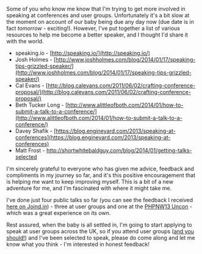 Some of you who know me know that I'm trying to get more involved in speaking at conferences and user groups. Unfortunately it's a bit slow at the moment on account of our baby being due any day now (due date is in fact *tomorrow* - exciting!). However, I've put together a list of various resources to help me become a better speaker, and I thought I'd share it with the world.

* speaking.io - [http://speaking.io/](http://speaking.io/)
* Josh Holmes - [http://www.joshholmes.com/blog/2014/01/17/speaking-tips-grizzled-speaker/](http://www.joshholmes.com/blog/2014/01/17/speaking-tips-grizzled-speaker/)
* Cal Evans - [http://blog.calevans.com/2011/06/02/crafting-conference-proposal/](http://blog.calevans.com/2011/06/02/crafting-conference-proposal/)
* Beth Tucker Long - [http://www.alittleofboth.com/2014/01/how-to-submit-a-talk-to-a-conference/](http://www.alittleofboth.com/2014/01/how-to-submit-a-talk-to-a-conference/)
* Davey Shafik - [https://blog.engineyard.com/2013/speaking-at-conferences](https://blog.engineyard.com/2013/speaking-at-conferences)
* Matt Frost - http://shortwhitebaldguy.com/blog/2014/01/getting-talks-selected

I'm sincerely grateful to everyone who has given me advice, feedback and compliments in my journey so far, and it's this positive encouragement that is helping me want to keep improving myself. This is a bit of a new adventure for me, and I'm fascinated with where it might take me.

I've done just four public talks so far (you can see the feedback I received [here on Joind.in](https://joind.in/user/view/22381)) - three at user groups and one at the [PHPNW13 Uncon](http://conference.phpnw.org.uk/phpnw13/unconference/) - which was a great experience on its own.

Rest assured, when the baby is all settled in, I'm going to start applying to speak at user groups across the UK, so if you attend user groups ([and you should!](http://www.dragonbe.com/2014/02/theres-no-php-user-group-here.html)) and I've been selected to speak, please do come along and let me know what you think - I'm interested in honest feedback!
